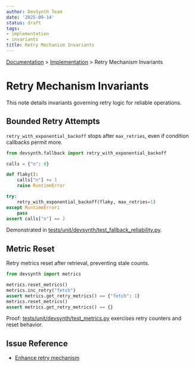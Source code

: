 ```yaml
---
author: DevSynth Team
date: '2025-09-14'
status: draft
tags:
- implementation
- invariants
title: Retry Mechanism Invariants
---
```

<div class="breadcrumbs">
<a href="../index.md">Documentation</a> &gt; <a href="index.md">Implementation</a> &gt; Retry Mechanism Invariants
</div>

# Retry Mechanism Invariants

This note details invariants governing retry logic for reliable operations.

## Bounded Retry Attempts

`retry_with_exponential_backoff` stops after `max_retries`, even if condition callbacks permit more.

```python
from devsynth.fallback import retry_with_exponential_backoff

calls = {"n": 0}

def flaky():
    calls["n"] += 1
    raise RuntimeError

try:
    retry_with_exponential_backoff(flaky, max_retries=1)
except RuntimeError:
    pass
assert calls["n"] == 2
```

Demonstrated in [tests/unit/devsynth/test_fallback_reliability.py](../../tests/unit/devsynth/test_fallback_reliability.py).

## Metric Reset

Retry metrics reset after retrieval, preventing stale counts.

```python
from devsynth import metrics

metrics.reset_metrics()
metrics.inc_retry("fetch")
assert metrics.get_retry_metrics() == {"fetch": 1}
metrics.reset_metrics()
assert metrics.get_retry_metrics() == {}
```

Proof: [tests/unit/devsynth/test_metrics.py](../../tests/unit/devsynth/test_metrics.py) exercises retry counters and reset behavior.

## Issue Reference

- [Enhance retry mechanism](../../issues/Enhance-retry-mechanism.md)
